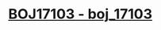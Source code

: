 # [BOJ17103 - boj_17103](https://www.acmicpc.net/problem/17103)
<!--tags: eratosthenes, math, number theory, primality test-->
